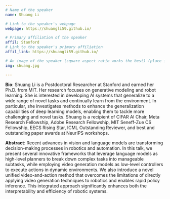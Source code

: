 ```yaml
---
# Name of the speaker
name: Shuang Li

# Link to the speaker's webpage
webpage: https://shuangli59.github.io/

# Primary affiliation of the speaker
affil: Stanford
# Link to the speaker's primary affiliation
affil_link: https://shuangli59.github.io/

# An image of the speaker (square aspect ratio works the best) (place in the `assets/img/speakers` directory)
img: shuang.jpg

---
```


<!-- Whatever you write below will show up as the speaker's bio -->

<!-- Shuang earned her Ph.D. degree from MIT in Aug 2023. She will start as an Assistant Professor at the University of Toronto and Vector Institute in Fall 2024. Shuang is interested in developing AI systems that generalize to a wide range of novel tasks and continually learn from the environment. Her research explores methods to incorporate compositionality into deep learning models, giving rise to stronger generalization abilities for solving more challenging novel tasks. Her research involves Generative Modeling, Embodied AI, and Vision-Language Understanding. Shuang is a recipient of the Meta Research Fellowship, Adobe Research Fellowship, MIT Seneff-Zue CS Fellowship, EECS Rising Star, ICML Outstanding Reviewer, and best and outstanding paper awards at NeurIPS workshops. -->

**Bio**: 
Shuang Li is a Postdoctoral Researcher at Stanford and earned her Ph.D. from MIT. Her research focuses on generative modeling and robot learning. She is interested in developing AI systems that generalize to a wide range of novel tasks and continually learn from the environment. In particular, she investigates methods to enhance the generalization capabilities of deep learning models, enabling them to tackle more challenging and novel tasks. Shuang is a recipient of CIFAR AI Chair, Meta Research Fellowship, Adobe Research Fellowship, MIT Seneff-Zue CS Fellowship, EECS Rising Star, ICML Outstanding Reviewer, and best and outstanding paper awards at NeurIPS workshops.

**Abstract**:
Recent advances in vision and language models are transforming decision-making processes in robotics and automation. In this talk, we present several innovative frameworks that leverage language models as high-level planners to break down complex tasks into manageable subtasks, while employing video generation models as low-level controllers to execute actions in dynamic environments. We also introduce a novel unified video-and-action method that overcomes the limitations of directly applying video generation techniques to robotics and enables rapid policy inference. This integrated approach significantly enhances both the interpretability and efficiency of robotic systems.
